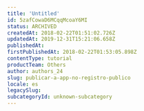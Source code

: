 ```yaml
---
title: 'Untitled'
id: 5zafCowaD6MCqqMcoaY6MI
status: ARCHIVED
createdAt: 2018-02-22T01:51:02.726Z
updatedAt: 2019-12-31T15:21:06.658Z
publishedAt: 
firstPublishedAt: 2018-02-22T01:53:05.898Z
contentType: tutorial
productTeam: Others
author: authors_24
slug: publicar-a-app-no-registro-publico
locale: es
legacySlug: 
subcategoryId: unknown-subcategory
---
```



